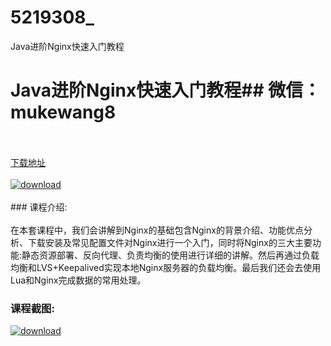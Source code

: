 # 5219308_
Java进阶Nginx快速入门教程
# Java进阶Nginx快速入门教程## 微信：mukewang8
<br/></br>[下载地址](http://www.36tz.cn/article/5219308 "下载地址")
<br/></br>[![download](http://36tz.cn/muke_img/2021_04_3-1.jpg "下载地址")](http://www.36tz.cn/article/5219308 "下载地址")
<br/></br>### 课程介绍:<br/></br>在本套课程中，我们会讲解到Nginx的基础包含Nginx的背景介绍、功能优点分析、下载安装及常见配置文件对Nginx进行一个入门，同时将Nginx的三大主要功能:静态资源部署、反向代理、负责均衡的使用进行详细的讲解。然后再通过负载均衡和LVS+Keepalived实现本地Nginx服务器的负载均衡。最后我们还会去使用Lua和Nginx完成数据的常用处理。

### 课程截图:
[![download](http://36tz.cn/muke_img/2021_04_2-3.png "下载地址")](http://www.36tz.cn/article/5219308 "下载地址")
